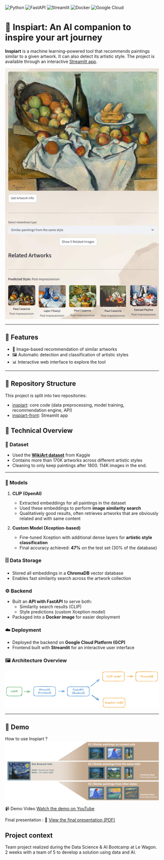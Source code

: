 ![Python](https://img.shields.io/badge/Python-3776AB?logo=python&logoColor=white)
![FastAPI](https://img.shields.io/badge/FastAPI-009688?logo=fastapi&logoColor=white)
![Streamlit](https://img.shields.io/badge/Streamlit-FF4B4B?logo=streamlit&logoColor=white)
![Docker](https://img.shields.io/badge/Docker-2496ED?logo=docker&logoColor=white)
![Google Cloud](https://img.shields.io/badge/GCP-4285F4?logo=googlecloud&logoColor=white)



# 🎨 Inspiart: An AI companion to inspire your art journey

**Inspiart** is a machine learning–powered tool that recommends paintings similar to a given artwork. It can also detect its artistic style.
The project is available through an interactive [Streamlit app](https://inspiart-front-ezzt5hf8yf9rfrkaevwu5w.streamlit.app/).


![App Screenshot](assets/Demo-pic-2.png)


---


## 🚀 Features
- 🔎 Image-based recommendation of similar artworks
- 🖼️ Automatic detection and classification of artistic styles
- 📊 Interactive web interface to explore the tool


---

## 📂 Repository Structure
This project is split into two repositories:
- [inspiart](https://github.com/gwen-m97/inspiart): core code (data preprocessing, model training, recommendation engine, API)
- [inspiart-front](https://github.com/gwen-m97/inspiart-front): Streamlit app



## 🔧 Technical Overview

### 📂 Dataset
- Used the **[WikiArt dataset](https://www.kaggle.com/datasets/simolopes/wikiart-all-artpieces)** from Kaggle
- Contains more than 170K artworks across different artistic styles
- Cleaning to only keep paintings after 1800. 114K images in the end.

---

### 🤖 Models

1. **CLIP (OpenAI)**
   - Extracted embeddings for all paintings in the dataset
   - Used these embeddings to perform **image similarity search**
   - Qualitatively good results, often retrieves artworks that are obviously related and with same content

2. **Custom Model (Xception-based)**
   - Fine-tuned Xception with additional dense layers for **artistic style classification**
   - Final accuracy achieved: **47%** on the test set (30% of the database)


### 🗄️ Data Storage
- Stored all embeddings in a **ChromaDB** vector database
- Enables fast similarity search across the artwork collection


### ⚙️ Backend
- Built an **API with FastAPI** to serve both:
  - Similarity search results (CLIP)
  - Style predictions (custom Xception model)
- Packaged into a **Docker image** for easier deployment


### ☁️ Deployment
- Deployed the backend on **Google Cloud Platform (GCP)**
- Frontend built with **Streamlit** for an interactive user interface


### 🖼️ Architecture Overview
![Architecture](assets/Architecture.png)


---


## 📸 Demo
How to use Inspiart ?
![App user path](assets/Demo-pic-1.png)

📹 Demo Video
[Watch the demo on YouTube](https://www.youtube.com/watch?v=uE1tRA1KkAE)

Final presentation :
📄 [View the final presentation (PDF)](assets/Inspiart_presentation.pdf)



## Project context
Team project realized during the Data Science & AI Bootcamp at Le Wagon.
2 weeks with a team of 5 to develop a solution using data and AI.
